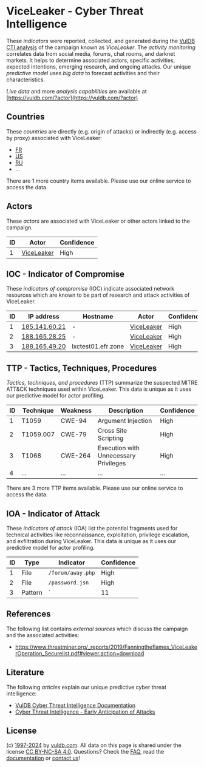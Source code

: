 # ViceLeaker - Cyber Threat Intelligence

These _indicators_ were reported, collected, and generated during the [VulDB CTI analysis](https://vuldb.com/?kb.cti) of the campaign known as _ViceLeaker_. The _activity monitoring_ correlates data from social media, forums, chat rooms, and darknet markets. It helps to determine associated actors, specific activities, expected intentions, emerging research, and ongoing attacks. Our unique _predictive model_ uses _big data_ to forecast activities and their characteristics.

_Live data_ and more _analysis capabilities_ are available at [https://vuldb.com/?actor](https://vuldb.com/?actor)

## Countries

These _countries_ are directly (e.g. origin of attacks) or indirectly (e.g. access by proxy) associated with ViceLeaker:

* [FR](https://vuldb.com/?country.fr)
* [US](https://vuldb.com/?country.us)
* [RU](https://vuldb.com/?country.ru)
* ...

There are 1 more country items available. Please use our online service to access the data.

## Actors

These _actors_ are associated with ViceLeaker or other actors linked to the campaign.

ID | Actor | Confidence
-- | ----- | ----------
1 | [ViceLeaker](https://vuldb.com/?actor.viceleaker) | High

## IOC - Indicator of Compromise

These _indicators of compromise_ (IOC) indicate associated network resources which are known to be part of research and attack activities of ViceLeaker.

ID | IP address | Hostname | Actor | Confidence
-- | ---------- | -------- | ----- | ----------
1 | [185.141.60.21](https://vuldb.com/?ip.185.141.60.21) | - | [ViceLeaker](https://vuldb.com/?actor.viceleaker) | High
2 | [188.165.28.25](https://vuldb.com/?ip.188.165.28.25) | - | [ViceLeaker](https://vuldb.com/?actor.viceleaker) | High
3 | [188.165.49.20](https://vuldb.com/?ip.188.165.49.20) | lxctest01.efr.zone | [ViceLeaker](https://vuldb.com/?actor.viceleaker) | High

## TTP - Tactics, Techniques, Procedures

_Tactics, techniques, and procedures_ (TTP) summarize the suspected MITRE ATT&CK techniques used within ViceLeaker. This data is unique as it uses our predictive model for actor profiling.

ID | Technique | Weakness | Description | Confidence
-- | --------- | -------- | ----------- | ----------
1 | T1059 | CWE-94 | Argument Injection | High
2 | T1059.007 | CWE-79 | Cross Site Scripting | High
3 | T1068 | CWE-264 | Execution with Unnecessary Privileges | High
4 | ... | ... | ... | ...

There are 3 more TTP items available. Please use our online service to access the data.

## IOA - Indicator of Attack

These _indicators of attack_ (IOA) list the potential fragments used for technical activities like reconnaissance, exploitation, privilege escalation, and exfiltration during ViceLeaker. This data is unique as it uses our predictive model for actor profiling.

ID | Type | Indicator | Confidence
-- | ---- | --------- | ----------
1 | File | `/forum/away.php` | High
2 | File | `/password.jsn` | High
3 | Pattern | `|11|` | Low

## References

The following list contains _external sources_ which discuss the campaign and the associated activities:

* https://www.threatminer.org/_reports/2019/Fanningtheflames_ViceLeakerOperation_Securelist.pdf#viewer.action=download

## Literature

The following _articles_ explain our unique predictive cyber threat intelligence:

* [VulDB Cyber Threat Intelligence Documentation](https://vuldb.com/?kb.cti)
* [Cyber Threat Intelligence - Early Anticipation of Attacks](https://www.scip.ch/en/?labs.20201022)

## License

(c) [1997-2024](https://vuldb.com/?kb.changelog) by [vuldb.com](https://vuldb.com/?kb.about). All data on this page is shared under the license [CC BY-NC-SA 4.0](https://creativecommons.org/licenses/by-nc-sa/4.0/). Questions? Check the [FAQ](https://vuldb.com/?kb.faq), read the [documentation](https://vuldb.com/?kb) or [contact us](https://vuldb.com/?contact)!
